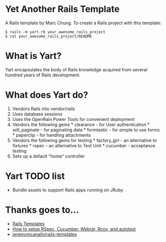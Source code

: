 Yet Another Rails Template
==========================

A Rails template by Marc Chung. To create a Rails project with this template:

    $ rails -m yart.rb your_awesome_rails_project
    $ cat your_awesome_rails_project/README

What is Yart?
=============

Yart encapsulates the body of Rails knowledge acquired from several hundred years of Rails development.

What does Yart do?
==================

  1. Vendors Rails into vendor/rails
  2. Uses database sessions
  3. Uses the OpenRain Power Tools for convenient deployment
  4. Vendors the following gems
    * clearance - for User authentication
    * will_paginate - for paginating data
    * formtastic - for simple to use forms
    * paperclip - for handling attachments
  5. Vendors the following gems for testing
    * factory_girl - an alternative to fixtures
    * rspec - an alternative to Test Unit
    * cucumber - acceptance testing
  6. Sets up a default "home" controller

Yart TODO list
==============

  * Bundle assets to support Rails apps running on JRuby

Thanks goes to...
=================

  * [Rails Templates][1]
  * [How to setup RSpec, Cucumber, Webrat, Rcov, and autotest][2]
  * [jeremymcanally/rails-templates][3]


  [1]: http://m.onkey.org/2008/12/4/rails-templates
  [2]: http://www.claytonlz.com/index.php/2009/04/how-to-setup-rspec-cucumber-webrat-rcov-and-autotest-on-leopard/
  [3]: http://github.com/jeremymcanally/rails-templates